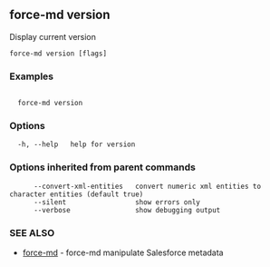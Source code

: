 ## force-md version

Display current version

```
force-md version [flags]
```

### Examples

```

  force-md version

```

### Options

```
  -h, --help   help for version
```

### Options inherited from parent commands

```
      --convert-xml-entities   convert numeric xml entities to character entities (default true)
      --silent                 show errors only
      --verbose                show debugging output
```

### SEE ALSO

* [force-md](force-md.md)	 - force-md manipulate Salesforce metadata

